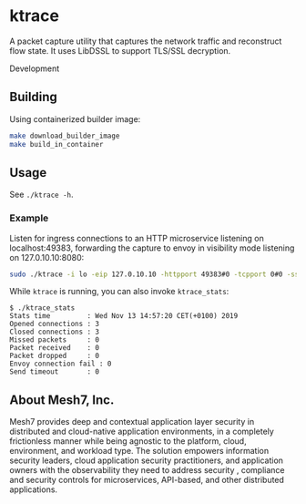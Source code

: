 # ktrace

A packet capture utility that captures the network traffic and reconstruct flow state. It uses LibDSSL to support TLS/SSL decryption.



Development


## Building

Using containerized builder image:

```sh
make download_builder_image
make build_in_container
```

## Usage

See `./ktrace -h`.

### Example

Listen for ingress connections to an HTTP microservice listening on localhost:49383,
forwarding the capture to envoy in visibility mode listening on 127.0.10.10:8080:

```sh
sudo ./ktrace -i lo -eip 127.0.10.10 -httpport 49383#0 -tcpport 0#0 -sslport 0#0 -loglevel info -ingress 8080
```

While `ktrace` is running, you can also invoke `ktrace_stats`:

```console
$ ./ktrace_stats 
Stats time         : Wed Nov 13 14:57:20 CET(+0100) 2019
Opened connections : 3
Closed connections : 3
Missed packets     : 0
Packet received    : 0
Packet dropped     : 0
Envoy connection fail : 0
Send timeout       : 0
```


## About Mesh7, Inc.
Mesh7 provides deep and contextual application layer security in distributed and cloud-native application environments, in a completely frictionless manner while being agnostic to the platform, cloud, environment, and workload type. The solution empowers information security leaders, cloud application security practitioners, and application owners with the observability they need to address security , compliance and security controls for microservices, API-based, and other distributed applications.
